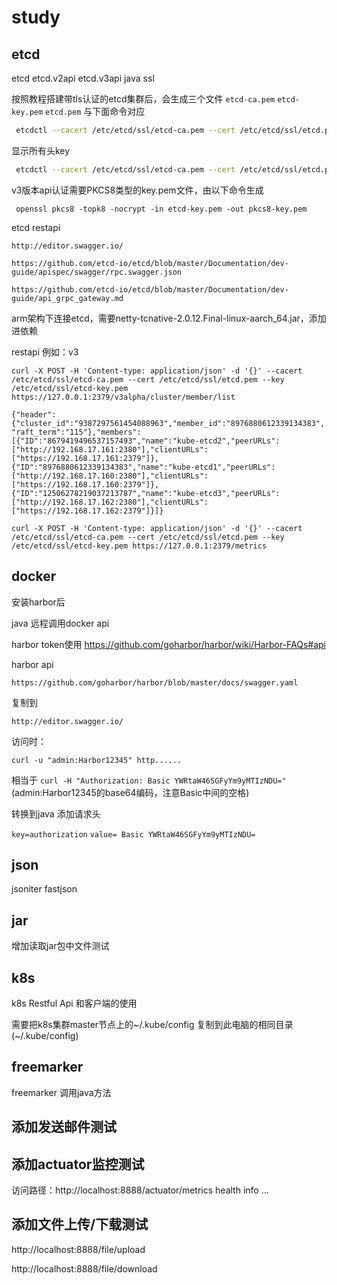 # study
## etcd
etcd etcd.v2api etcd.v3api java ssl

按照教程搭建带tls认证的etcd集群后，会生成三个文件
`etcd-ca.pem`  `etcd-key.pem`  `etcd.pem`
与下面命令对应  

``` bash
 etcdctl --cacert /etc/etcd/ssl/etcd-ca.pem --cert /etc/etcd/ssl/etcd.pem --key /etc/etcd/ssl/etcd-key.pem get /hello
```
显示所有头key
```bash
 etcdctl --cacert /etc/etcd/ssl/etcd-ca.pem --cert /etc/etcd/ssl/etcd.pem --key /etc/etcd/ssl/etcd-key.pem get / --prefix --keys-only
```

v3版本api认证需要PKCS8类型的key.pem文件，由以下命令生成

` openssl pkcs8 -topk8 -nocrypt -in etcd-key.pem -out pkcs8-key.pem`

etcd restapi 

`http://editor.swagger.io/`

`https://github.com/etcd-io/etcd/blob/master/Documentation/dev-guide/apispec/swagger/rpc.swagger.json`

`https://github.com/etcd-io/etcd/blob/master/Documentation/dev-guide/api_grpc_gateway.md`

arm架构下连接etcd，需要netty-tcnative-2.0.12.Final-linux-aarch_64.jar，添加进依赖

restapi
例如：v3

`curl -X POST -H 'Content-type: application/json' -d '{}' --cacert /etc/etcd/ssl/etcd-ca.pem --cert /etc/etcd/ssl/etcd.pem --key /etc/etcd/ssl/etcd-key.pem https://127.0.0.1:2379/v3alpha/cluster/member/list`

`{"header":{"cluster_id":"9387297561454088963","member_id":"8976880612339134383","raft_term":"115"},"members":[{"ID":"8679419496537157493","name":"kube-etcd2","peerURLs":["http://192.168.17.161:2380"],"clientURLs":["https://192.168.17.161:2379"]},{"ID":"8976880612339134383","name":"kube-etcd1","peerURLs":["http://192.168.17.160:2380"],"clientURLs":["https://192.168.17.160:2379"]},{"ID":"12506278219037213787","name":"kube-etcd3","peerURLs":["http://192.168.17.162:2380"],"clientURLs":["https://192.168.17.162:2379"]}]}`

`curl -X POST -H 'Content-type: application/json' -d '{}' --cacert /etc/etcd/ssl/etcd-ca.pem --cert /etc/etcd/ssl/etcd.pem --key /etc/etcd/ssl/etcd-key.pem https://127.0.0.1:2379/metrics`



## docker

安装harbor后

java 远程调用docker api

harbor token使用
https://github.com/goharbor/harbor/wiki/Harbor-FAQs#api

harbor api 

`https://github.com/goharbor/harbor/blob/master/docs/swagger.yaml` 

复制到

`http://editor.swagger.io/`

访问时：

`curl -u "admin:Harbor12345" http......`

相当于 `curl -H "Authorization: Basic YWRtaW46SGFyYm9yMTIzNDU="`(admin:Harbor12345的base64编码，注意Basic中间的空格)

转换到java 添加请求头 

`key=authorization` `value= Basic YWRtaW46SGFyYm9yMTIzNDU=`

## json

jsoniter fastjson

## jar

增加读取jar包中文件测试

## k8s

k8s Restful Api 和客户端的使用

需要把k8s集群master节点上的~/.kube/config 复制到此电脑的相同目录(~/.kube/config)

## freemarker 

freemarker 调用java方法

## 添加发送邮件测试

## 添加actuator监控测试

访问路径：http://localhost:8888/actuator/metrics  health  info  ...


## 添加文件上传/下载测试

http://localhost:8888/file/upload

http://localhost:8888/file/download